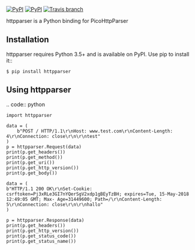[![PyPI](https://img.shields.io/pypi/v/httpparser.svg)](https://pypi.python.org/pypi/httpparser)
[![PyPI](https://img.shields.io/pypi/pyversions/httpparser.svg)](https://pypi.python.org/pypi/httpparser)
[![Travis branch](https://img.shields.io/travis/dontcare/httpparser/master.svg)](https://travis-ci.org/dontcare/httpparser)

httpparser is a Python binding for PicoHttpParser

Installation
------------

httpparser requires Python 3.5+ and is available on PyPI.
Use pip to install it::

    $ pip install httpparser
    
Using httpparser
----------------


.. code:: python

    import httpparser

    data = (
        b"POST / HTTP/1.1\r\nHost: www.test.com\r\nContent-Length: 4\r\nConnection: close\r\n\r\ntest"
    )
    p = httpparser.Request(data)
    print(p.get_headers())
    print(p.get_method())
    print(p.get_uri())
    print(p.get_http_version())
    print(p.get_body())

    data = (
    b"HTTP/1.1 200 OK\r\nSet-Cookie: csrftoken=Pj3xRLe3GI7nYQerSgV2xdp1gBEyTzBH; expires=Tue, 15-May-2018 12:49:05 GMT; Max- Age=31449600; Path=/\r\nContent-Length: 5\r\nConnection: close\r\n\r\nhallo"
    )

    p = httpparser.Response(data)
    print(p.get_headers())
    print(p.get_http_version())
    print(p.get_status_code())
    print(p.get_status_name())
